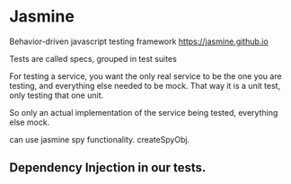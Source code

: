 # Jasmine

Behavior-driven javascript testing framework
https://jasmine.github.io

Tests are called specs, grouped in test suites

For testing a service, you want the only real service to be the one you are testing, and everything else needed to be mock.  That way it is a unit test, only testing that one unit.

So only an actual implementation of the service being tested, everything else mock.

can use jasmine spy functionality.  createSpyObj.

## Dependency Injection in our tests.

